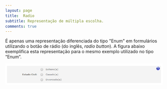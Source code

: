 ```yaml
---
layout: page
title:  Radio
subtitle: Representação de múltipla escolha.
comments: true
---
```


É apenas uma representação diferenciada do tipo "Enum" em formulários utilizando o botão de rádio (do inglês, *radio button*). A figura abaixo exemplifica esta representação para o mesmo exemplo utilizado no tipo “Enum”.

![Campo de entrada de dados do tipo "Radio".](/docs/images/image_10.png)
